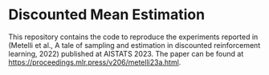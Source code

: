 # Discounted Mean Estimation

This repository contains the code to reproduce the experiments reported in 
(Metelli et al., A tale of sampling and estimation in discounted reinforcement learning, 2022) published at AISTATS 2023. The paper can be found at
https://proceedings.mlr.press/v206/metelli23a.html.
